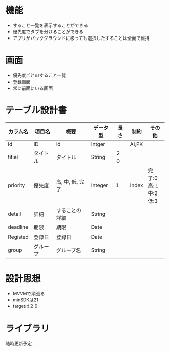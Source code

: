 # 機能
- すること一覧を表示することができる
- 優先度でタブを分けることができる
- アプリがバックグラウンドに移っても選択したすることは全面で維持

# 画面
- 優先度ごとのすること一覧
- 登録画面
- 常に前面にいる画面

# テーブル設計書

| カラム名 | 項目名 | 概要 | データ型 | 長さ | 制約 | その他 |
|---|---|---|---|---|---|---|
| id | ID | id | Intger |   | AI,PK |  |   |
| titiel | タイトル | タイトル | String | ２０ |  |   |   |
| priority | 優先度 | 高, 中, 低, 完了 | Integer | 1 | Index | 完了:0<br> 高:１ <br>中:2<br> 低:3  |   |
| detail | 詳細 | することの詳細 | String |   |   |   |   |
| deadline | 期限 | 期限 | Date |   |   |   |   |
| Registed | 登録日 | 登録日| Date |   |   |   |   |
| group | グループ | グループ名 | String |   |   |   |   |

# 設計思想
- MVVMで頑張る
- minSDKは21
- targetは２９

# ライブラリ
随時更新予定
